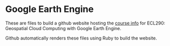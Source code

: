 # Google Earth Engine

These are files to build a github website hosting the [course info](https://dixondan.github.io/UCD-ECL290-GEE/) for ECL290: Geospatial Cloud Computing with Google Earth Engine. 

Github automatically renders these files using Ruby to build the website.

